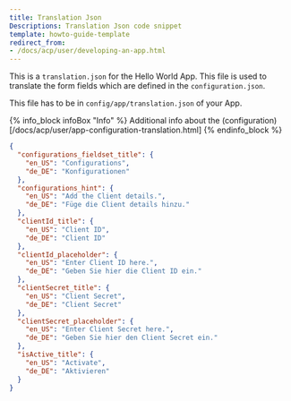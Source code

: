 ```yaml
---
title: Translation Json
Descriptions: Translation Json code snippet
template: howto-guide-template
redirect_from:
- /docs/acp/user/developing-an-app.html
---
```


This is a `translation.json` for the Hello World App. This file is used to translate the form fields which are defined in the `configuration.json`.

This file has to be in `config/app/translation.json` of your App.

{% info_block infoBox "Info" %}
Additional info about the (configuration)[/docs/acp/user/app-configuration-translation.html]
{% endinfo_block %}

```json
{
  "configurations_fieldset_title": {
    "en_US": "Configurations",
    "de_DE": "Konfigurationen"
  },
  "configurations_hint": {
    "en_US": "Add the Client details.",
    "de_DE": "Füge die Client details hinzu."
  },
  "clientId_title": {
    "en_US": "Client ID",
    "de_DE": "Client ID"
  },
  "clientId_placeholder": {
    "en_US": "Enter Client ID here.",
    "de_DE": "Geben Sie hier die Client ID ein."
  },
  "clientSecret_title": {
    "en_US": "Client Secret",
    "de_DE": "Client Secret"
  },
  "clientSecret_placeholder": {
    "en_US": "Enter Client Secret here.",
    "de_DE": "Geben Sie hier den Client Secret ein."
  },
  "isActive_title": {
    "en_US": "Activate",
    "de_DE": "Aktivieren"
  }
}
```
